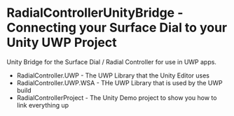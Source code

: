 # RadialControllerUnityBridge - Connecting your Surface Dial to your Unity UWP Project
Unity Bridge for the Surface Dial / Radial Controller for use in UWP apps.
* RadialController.UWP - The UWP Library that the Unity Editor uses
* RadialController.UWP.WSA - THe UWP Library that is used by the UWP build
* RadialControllerProject - The Unity Demo project to show you how to link everything up
